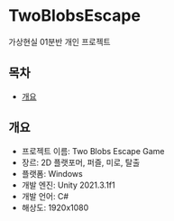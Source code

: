 # TwoBlobsEscape
가상현실 01분반 개인 프로젝트

## 목차
  - [개요](#개요) 
 
## 개요
- 프로젝트 이름: Two Blobs Escape Game
- 장르: 2D 플랫포머, 퍼즐, 미로, 탈출
- 플랫폼: Windows
- 개발 엔진: Unity 2021.3.1f1
- 개발 언어: C#
- 해상도: 1920x1080
